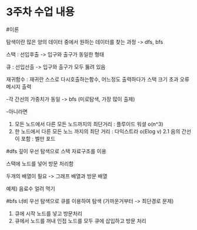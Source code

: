 3주차 수업 내용
================================
#이론

탐색이란 많은 양의 데이터 중에서 원하는 데이터를 찾는 과정 -> dfs, bfs


스택 : 선입후출 -> 입구와 출구가 동일한 형태


큐 : 선입선출 -> 입구와 출구가 모두 뚫려 있음

재귀함수 : 재귀란 스스로 다시호출하는함수, 어느정도 출력하다가 스택 크기 초과 오류 메시지 출력


-각 간선의 가중치가 동일 -> bfs (미로탐색, 가장 많이 출제)


-아니라면 
1. 모든 노드에서 다른 모든 노드까지의 최단거리 : 플루이드 워셜 o(n^3)
2. 한 노드에서 다른 모든 노느 까지의 최단 거리 : 다익스트라 o(Elog v)
2.1 음의 간선이 포함 : 벨만 포드

#dfs
깊이 우선 탐색으로 스택 자료구조를 이용

스택에 노드를 넣어 방문 처리함

두개의 배열이 필요 -> 그래프 배열과 방문 배열

예제) 음료수 얼려 먹기



#bfs
너비 우선 탐색으로 큐를 이용하여 탐색 (가까운거부터 -> 최단경로 문제)

1. 큐에 시작 노드를 넣고 방문처리
2. 큐에서 노드를 꺼내 인접 노드를 모두 큐에 삽입하고 방문 처리
